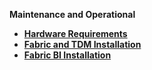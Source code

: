 <strong>Maintenance and Operational<strong>

<ul>      
<li>
<a href="/articles/98_maintenance_and_operational/Hardware/README.md">Hardware Requirements</a></li>
<li>  
<a href="/articles/98_maintenance_and_operational/Installations/README.md">Fabric and TDM Installation</a></li>
<li>  
<a href="/articles/98_maintenance_and_operational/BI_Installation/README.md">Fabric BI Installation</a></li>
</ul>


